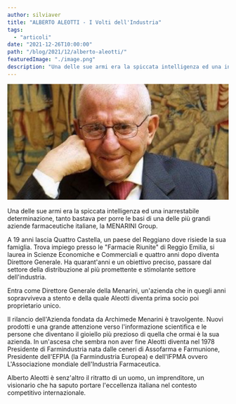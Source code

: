 ```yaml
---
author: silviaver
title: "ALBERTO ALEOTTI - I Volti dell'Industria"
tags:
  - "articoli"
date: "2021-12-26T10:00:00"
path: "/blog/2021/12/alberto-aleotti/"
featuredImage: "./image.png"
description: "Una delle sue armi era la spiccata intelligenza ed una inarrestabile determinazione, tanto bastava per porre le basi di una delle più grandi aziende farmaceutiche italiane, la MENARINI Group."
---
```


![ALBERTO ALEOTTI](./image.png)

Una delle sue armi era la spiccata intelligenza ed una inarrestabile determinazione, tanto bastava per porre le basi di una delle più grandi aziende farmaceutiche italiane, la MENARINI Group.

A 19 anni lascia Quattro Castella, un paese del Reggiano dove risiede la sua famiglia. Trova impiego presso le "Farmacie Riunite" di Reggio Emilia, si laurea in Scienze Economiche e Commerciali e quattro anni dopo diventa Direttore Generale.
Ha quarant'anni e un obiettivo preciso, passare dal settore della distribuzione al più promettente e stimolante settore dell'industria.

Entra come Direttore Generale della Menarini, un'azienda che in quegli anni sopravviveva a stento e della quale Aleotti diventa prima socio poi proprietario unico.

Il rilancio dell'Azienda fondata da Archimede Menarini è travolgente. Nuovi prodotti e una grande attenzione verso l'informazione scientifica e le persone che diventano il gioiello più prezioso di quella che ormai è la sua azienda.
In un'ascesa che sembra non aver fine Aleotti diventa nel 1978 Presidente di Farmindustria nata dalle ceneri di Assofarma e Farmunione, Presidente dell'EFPIA (la Farmindustria Europea) e dell'IFPMA ovvero L'Associazione mondiale dell'Industria Farmaceutica.

Alberto Aleotti è senz'altro il ritratto di un uomo, un imprenditore, un visionario che ha saputo portare l'eccellenza italiana nel contesto competitivo internazionale.
